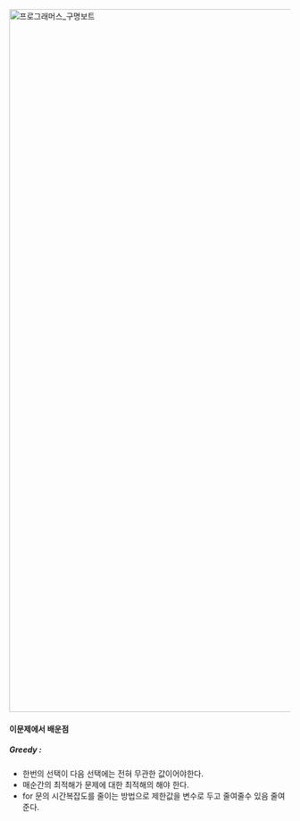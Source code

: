 <img width="1260" alt="프로그래머스_구명보트" src="https://user-images.githubusercontent.com/65451455/123732999-ae5e9580-d8d5-11eb-8a13-66f58777b8bf.png">

#### 이문제에서 배운점

##### Greedy : 
- 한번의 선택이 다음 선택에는 전혀 무관한 값이어야한다.
- 매순간의 최적해가 문제에 대한 최적해의 해야 한다.
- for 문의 시간복잡도를 줄이는 방법으로 제한값을 변수로 두고 줄여줄수 있음 줄여 준다. 
